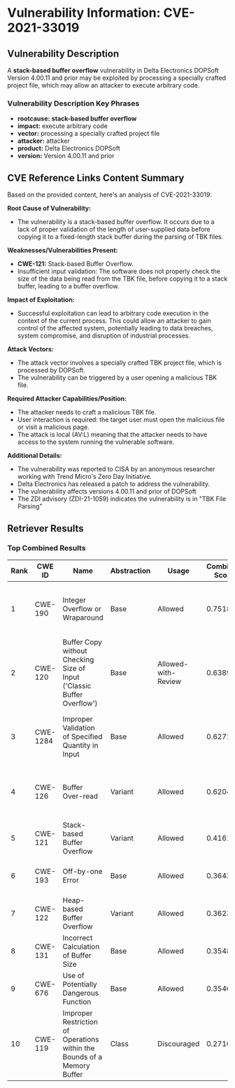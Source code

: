 # Vulnerability Information: CVE-2021-33019

## Vulnerability Description
A **stack-based buffer overflow** vulnerability in Delta Electronics DOPSoft Version 4.00.11 and prior may be exploited by processing a specially crafted project file, which may allow an attacker to execute arbitrary code.

### Vulnerability Description Key Phrases
- **rootcause:** **stack-based buffer overflow**
- **impact:** execute arbitrary code
- **vector:** processing a specially crafted project file
- **attacker:** attacker
- **product:** Delta Electronics DOPSoft
- **version:** Version 4.00.11 and prior

## CVE Reference Links Content Summary
Based on the provided content, here's an analysis of CVE-2021-33019:

**Root Cause of Vulnerability:**
- The vulnerability is a stack-based buffer overflow. It occurs due to a lack of proper validation of the length of user-supplied data before copying it to a fixed-length stack buffer during the parsing of TBK files.

**Weaknesses/Vulnerabilities Present:**
- **CWE-121:** Stack-based Buffer Overflow.
- Insufficient input validation: The software does not properly check the size of the data being read from the TBK file, before copying it to a stack buffer, leading to a buffer overflow.

**Impact of Exploitation:**
- Successful exploitation can lead to arbitrary code execution in the context of the current process. This could allow an attacker to gain control of the affected system, potentially leading to data breaches, system compromise, and disruption of industrial processes.

**Attack Vectors:**
- The attack vector involves a specially crafted TBK project file, which is processed by DOPSoft.
- The vulnerability can be triggered by a user opening a malicious TBK file.

**Required Attacker Capabilities/Position:**
- The attacker needs to craft a malicious TBK file.
- User interaction is required: the target user must open the malicious file or visit a malicious page.
- The attack is local (AV:L) meaning that the attacker needs to have access to the system running the vulnerable software.

**Additional Details:**
- The vulnerability was reported to CISA by an anonymous researcher working with Trend Micro's Zero Day Initiative.
- Delta Electronics has released a patch to address the vulnerability.
- The vulnerability affects versions 4.00.11 and prior of DOPSoft
- The ZDI advisory (ZDI-21-1059) indicates the vulnerability is in "TBK File Parsing"

## Retriever Results

### Top Combined Results

| Rank | CWE ID | Name | Abstraction | Usage | Combined Score | Retrievers | Individual Scores |
|------|--------|------|-------------|-------|---------------|------------|-------------------|
| 1 | CWE-190 | Integer Overflow or Wraparound | Base | Allowed | 0.7518 | dense, sparse, graph | dense: 0.535, sparse: 0.221, graph: 1.000 |
| 2 | CWE-120 | Buffer Copy without Checking Size of Input ('Classic Buffer Overflow') | Base | Allowed-with-Review | 0.6389 | dense, sparse, graph | dense: 0.533, sparse: 0.209, graph: 0.791 |
| 3 | CWE-1284 | Improper Validation of Specified Quantity in Input | Base | Allowed | 0.6272 | dense, sparse, graph | dense: 0.503, sparse: 0.206, graph: 0.721 |
| 4 | CWE-126 | Buffer Over-read | Variant | Allowed | 0.6204 | dense, sparse, graph | dense: 0.541, sparse: 0.201, graph: 0.802 |
| 5 | CWE-121 | Stack-based Buffer Overflow | Variant | Allowed | 0.4161 | dense, sparse | dense: 0.623, sparse: 0.243 |
| 6 | CWE-193 | Off-by-one Error | Base | Allowed | 0.3643 | dense, sparse | dense: 0.509, sparse: 0.191 |
| 7 | CWE-122 | Heap-based Buffer Overflow | Variant | Allowed | 0.3623 | dense, sparse | dense: 0.551, sparse: 0.204 |
| 8 | CWE-131 | Incorrect Calculation of Buffer Size | Base | Allowed | 0.3548 | dense, sparse | dense: 0.506, sparse: 0.177 |
| 9 | CWE-676 | Use of Potentially Dangerous Function | Base | Allowed | 0.3546 | dense, sparse | dense: 0.509, sparse: 0.174 |
| 10 | CWE-119 | Improper Restriction of Operations within the Bounds of a Memory Buffer | Class | Discouraged | 0.2716 | dense, sparse, graph | dense: 0.540, sparse: 0.193, graph: 0.633 |

